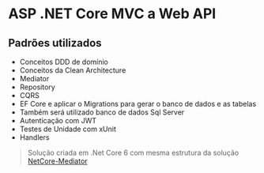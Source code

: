 # ASP .NET Core MVC a Web API

## Padrões utilizados

- Conceitos DDD de domínio
- Conceitos da Clean Architecture
- Mediator
- Repository
- CQRS
- EF Core e aplicar o Migrations para gerar o banco de dados e as tabelas
- Também será utilizado banco de dados Sql Server
- Autenticação com JWT
- Testes de Unidade com xUnit
- Handlers

> Solução criada em .Net Core 6 com mesma estrutura da solução [NetCore-Mediator]

 [NetCore-Mediator]: <https://github.com/FelipeEstLuiz/NetCore-Mediator>
